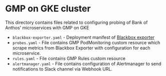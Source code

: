 # GMP on GKE cluster

This directory contains files related to configuring probing of Bank of Anthos' microservices with GMP on GKE

* `blackbox-exporter.yaml` - Deployment manifest of [Blackbox exporter](https://github.com/prometheus/blackbox_exporter/)
* `probes.yaml` - File contains GMP PodMonitoring custom resource which scrape metrics from Blackbox Exporter with configuration for each microservice.
* `rules.yaml` - File contains GMP Rules custom resource
* `alertmanager.yaml` - File contains configuration of Alertmanager to send notifications to Slack channel via Webhook URL.

